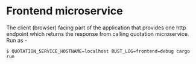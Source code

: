 # Frontend microservice

The client (browser) facing part of the application that provides
one http endpoint which returns the response from calling quotation microservice.
Run as -

```shell
$ QUOTATION_SERVICE_HOSTNAME=localhost RUST_LOG=frontend=debug cargo run
```
